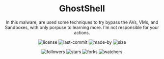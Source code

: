 <div align="center">
  <p align="center"> <h1 align="center"> GhostShell </h1>
   In this malware, are used some techniques to try bypass the AVs, VMs, and Sandboxes, with only porpuse to learning more. I'm not responsible for your actions. 


  <p align="center"> 
    <img alt="license" src="https://img.shields.io/github/license/ReddyyZ/GhostShell"/>
    <img alt="last-commit" src="https://img.shields.io/github/last-commit/ReddyyZ/GhostShell"/>
    <img alt="made-by" src="https://img.shields.io/badge/made%20by-ReddyyZ-red"/>
    <img alt="size" src="https://img.shields.io/github/repo-size/ReddyyZ/GhostShell"/>
  </p>
  <p align="center">
    <img alt="followers" src="https://img.shields.io/github/followers/ReddyyZ?style=social"/>
    <img alt="stars" src="https://img.shields.io/github/stars/ReddyyZ/GhostShell?style=social"/>
    <img alt="forks" src="https://img.shields.io/github/forks/ReddyyZ/GhostShell?style=social"/>
    <img alt="watchers" src="https://img.shields.io/github/watchers/ReddyyZ/GhostShell?style=social"/>
  </p>
  </p>
</div>
